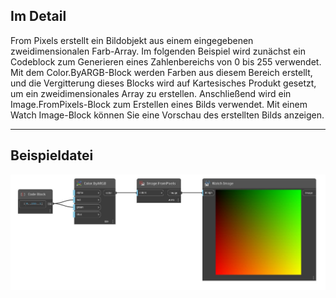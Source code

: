 ## Im Detail
From Pixels erstellt ein Bildobjekt aus einem eingegebenen zweidimensionalen Farb-Array. Im folgenden Beispiel wird zunächst ein Codeblock zum Generieren eines Zahlenbereichs von 0 bis 255 verwendet. Mit dem Color.ByARGB-Block werden Farben aus diesem Bereich erstellt, und die Vergitterung dieses Blocks wird auf Kartesisches Produkt gesetzt, um ein zweidimensionales Array zu erstellen. Anschließend wird ein Image.FromPixels-Block zum Erstellen eines Bilds verwendet. Mit einem Watch Image-Block können Sie eine Vorschau des erstellten Bilds anzeigen.
___
## Beispieldatei

![FromPixels (colors)](./DSCore.IO.Image.FromPixels(colors)_img.jpg)

